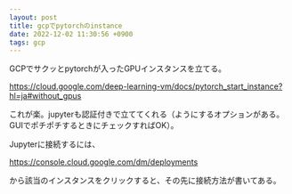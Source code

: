 ```yaml
---
layout: post
title: gcpでpytorchのinstance
date: 2022-12-02 11:30:56 +0900
tags: gcp
---
```


GCPでサクッとpytorchが入ったGPUインスタンスを立てる。

https://cloud.google.com/deep-learning-vm/docs/pytorch_start_instance?hl=ja#without_gpus

これが楽。jupyterも認証付きで立ててくれる（ようにするオプションがある。GUIでポチポチするときにチェックすればOK）。

Jupyterに接続するには、

https://console.cloud.google.com/dm/deployments

から該当のインスタンスをクリックすると、その先に接続方法が書いてある。
